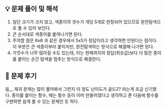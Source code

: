 ## 💡 문제 풀이 및 해석

1.  일단 크기가 크지 않고, 색종이의 갯수가 개당 5개로 한정되어 있으므로 완전탐색으로 풀 수 있어 보인다.
2.  큰 순서대로 색종이를 붙여나가면 된다.
3.  주의할 점은 6x6 과 같은 경우에서 5x5가 정답이라고 생각하면 안된다는 점이다. 이 부분은 큰 색종이부터 붙이지만, 완전탐색하는 방식으로 해결해 나가면 된다.
4.  가짓수가 너무 많아질 수도 있는데, 이는 현재까지의 정답(최솟값)보다 더 많은 종이를 붙이는 순간 탐색을 멈추는 방식으로 해결한다.

## 🤔 문제 후기
음,,, 재귀 문제는 많이 풀어봐서 그런지 이 정도 난이도가 골드2? 라는게 조금 신기했다. 종이를 붙이는 함수, 떼는 함수 등이 이미 만들어졌다고 생각하고 푼 다음에 함수를 구현하면 쉽게 풀 수 있는 문제인 듯 하다.